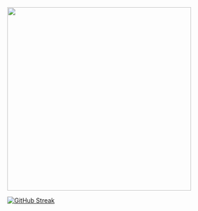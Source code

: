 <img src="https://wakatime.com/share/@51b3ddec-74be-4fab-af60-bc5ac68e4323/1bac2401-6bd1-4b82-aa23-ec752ced68d0.svg" height="420px" />

[![GitHub Streak](http://github-readme-streak-stats.herokuapp.com?user=MellKam&theme=dark&date_format=M%20j%5B%2C%20Y%5D)](https://git.io/streak-stats)
